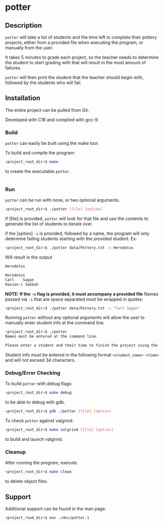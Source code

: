 # potter

## Description
`potter` will take a list of students and the time left to complete their pottery
projects, either from a provided file when executing the program, or manually from the user.

It takes 5 minutes to grade each project, so the teacher needs to determine the student to
start grading with that will result in the most amount of failures.

`potter` will then print the student that the teacher should begin with, followed by the
students who will fail.

## Installation
The entire project can be pulled from Git.

Developed with C18 and compiled with gcc-9.

### Build
`potter` can easily be built using the make tool.

To build and compile the program:
```sh
<project_root_dir>$ make
```
to create the executable `potter`.
<br>
<br>


### Run
`potter` can be run with none, or two optional arguments.
```sh
<project_root_dir>$ ./potter [file] [option]
```
If [file] is provided, `potter` will look for that file and use the contents to
generate the list of students to iterate over.

if the [option] `-s` is provided, followed by a name, the program will only determine
failing students starting with the provided student. Ex:
```sh
<project_root_dir>$ ./potter data/Pottery.txt -s Herodotus
```
Will result in the output
```sh
Herodotus

Herodotus
Carl    Sagan
Hassan-i Sabbah
```
**NOTE: If the `-s` flag is provided, it must accompany a provided file**
Names passed via `-s` that are space separated must be wrapped in quotes:
```sh
<project_root_dir>$ ./potter data/Pottery.txt -s "Carl Sagan"
```

Running `potter` without any optional arguments will allow the user to manually enter student info at the command line.
```sh
<project_root_dir>$ ./potter 
Names must be entered at the command line.

Please enter a student and their time to finish the project using the 'name time' format. Press 'Q' to quit. ==> 
```
Student info must be entered in the following format `<student_name> <time>` and will not exceed 34 characters.

### Debug/Error Checking
To build `potter` with debug flags:
```sh
<project_root_dir>$ make debug
```
to be able to debug with gdb.
```sh
<project_root_dir>$ gdb ./potter [file] [option]
```

To check `potter` against valgrind:
```sh
<project_root_dir>$ make valgrind [file] [option]
```
to build and launch valgrind.

### Cleanup
After running the program, execute:
```sh
<project_root_dir>$ make clean
```
to delete object files.

## Support
Additional support can be found in the man page:
```sh
<project_rood_dir>$ man ./doc/potter.1
```